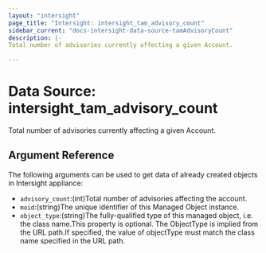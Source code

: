 ```yaml
---
layout: "intersight"
page_title: "Intersight: intersight_tam_advisory_count"
sidebar_current: "docs-intersight-data-source-tamAdvisoryCount"
description: |-
Total number of advisories currently affecting a given Account.

---
```


# Data Source: intersight_tam_advisory_count
Total number of advisories currently affecting a given Account.

## Argument Reference
The following arguments can be used to get data of already created objects in Intersight appliance:
* `advisory_count`:(int)Total number of advisories affecting the account.
* `moid`:(string)The unique identifier of this Managed Object instance.
* `object_type`:(string)The fully-qualified type of this managed object, i.e. the class name.This property is optional. The ObjectType is implied from the URL path.If specified, the value of objectType must match the class name specified in the URL path.
